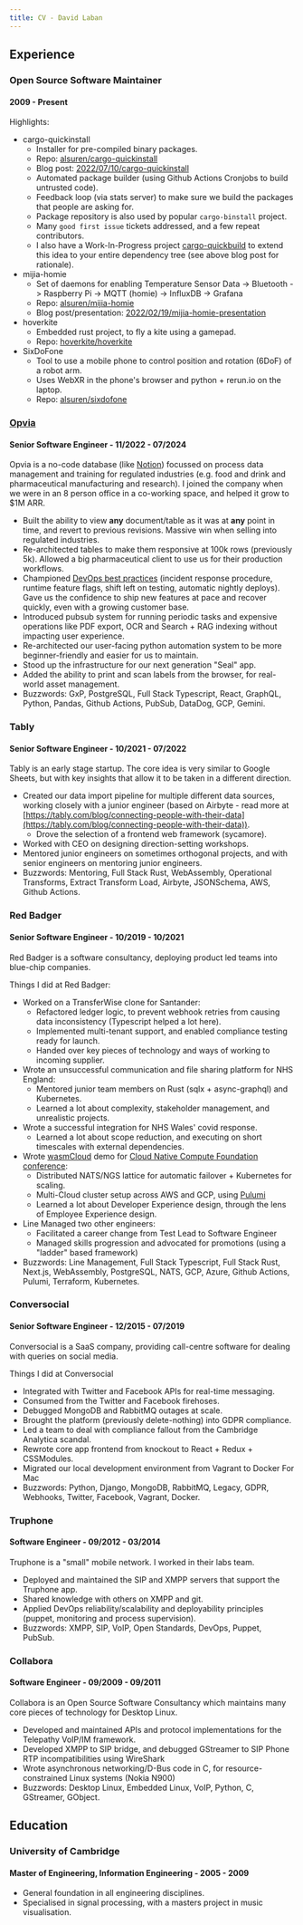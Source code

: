 ```yaml
---
title: CV - David Laban
---
```


## Experience

### Open Source Software Maintainer


#### 2009 - Present

Highlights:

* cargo-quickinstall
    * Installer for pre-compiled binary packages.
    * Repo: [alsuren/cargo-quickinstall](https://github.com/alsuren/cargo-quickinstall)
    * Blog post: [2022/07/10/cargo-quickinstall](https://alsuren.github.io/2022/07/10/cargo-quickinstall.html)
    * Automated package builder (using Github Actions Cronjobs to build untrusted code).
    * Feedback loop (via stats server) to make sure we build the packages that people are asking for.
    * Package repository is also used by popular `cargo-binstall` project.
    * Many `good first issue` tickets addressed, and a few repeat contributors.
    * I also have a Work-In-Progress project [cargo-quickbuild](https://github.com/cargo-quick/cargo-quick) to extend this idea to your entire dependency tree (see above blog post for rationale).
* mijia-homie
    * Set of daemons for enabling Temperature Sensor Data -> Bluetooth -> Raspberry Pi -> MQTT (homie) -> InfluxDB -> Grafana
    * Repo: [alsuren/mijia-homie](https://github.com/alsuren/mijia-homie)
    * Blog post/presentation: [2022/02/19/mijia-homie-presentation](https://alsuren.github.io/2022/02/19/mijia-homie-presentation.html)
* hoverkite
    * Embedded rust project, to fly a kite using a gamepad.
    * Repo: [hoverkite/hoverkite](https://github.com/hoverkite/hoverkite)
* SixDoFone
    * Tool to use a mobile phone to control position and rotation (6DoF) of a robot arm.
    * Uses WebXR in the phone's browser and python + rerun.io on the laptop.
    * Repo: [alsuren/sixdofone](https://github.com/alsuren/sixdofone)


### [Opvia](https://opvia.io)

#### Senior Software Engineer - 11/2022 - 07/2024

Opvia is a no-code database (like [Notion](https://www.notion.so)) focussed on process data management and training for regulated industries (e.g. food and drink and pharmaceutical manufacturing and research). I joined the company when we were in an 8 person office in a co-working space, and helped it grow to $1M ARR.

* Built the ability to view **any** document/table as it was at **any** point in time, and revert to previous revisions. Massive win when selling into regulated industries.
* Re-architected tables to make them responsive at 100k rows (previously 5k). Allowed a big pharmaceutical client to use us for their production workflows.
* Championed [DevOps best practices](https://www.oreilly.com/library/view/accelerate/9781457191435/) (incident response procedure, runtime feature flags, shift left on testing, automatic nightly deploys). Gave us the confidence to ship new features at pace and recover quickly, even with a growing customer base.
* Introduced pubsub system for running periodic tasks and expensive operations like PDF export, OCR and Search + RAG indexing without impacting user experience.
* Re-architected our user-facing python automation system to be more beginner-friendly and easier for us to maintain.
* Stood up the infrastructure for our next generation "Seal" app.
* Added the ability to print and scan labels from the browser, for real-world asset management.
* Buzzwords: GxP, PostgreSQL, Full Stack Typescript, React, GraphQL, Python, Pandas, Github Actions, PubSub, DataDog, GCP, Gemini.



### Tably

#### Senior Software Engineer - 10/2021 - 07/2022

Tably is an early stage startup. The core idea is very similar to Google Sheets, but with key insights that allow it to be taken in a different direction.

* Created our data import pipeline for multiple different data sources, working closely with a junior engineer (based on Airbyte - read more at [https://tably.com/blog/connecting-people-with-their-data](https://tably.com/blog/connecting-people-with-their-data)).
  * Drove the selection of a frontend web framework (sycamore).
* Worked with CEO on designing direction-setting workshops.
* Mentored junior engineers on sometimes orthogonal projects, and with senior engineers on mentoring junior engineers.
* Buzzwords: Mentoring, Full Stack Rust, WebAssembly, Operational Transforms, Extract Transform Load, Airbyte, JSONSchema, AWS, Github Actions.

### Red Badger

#### Senior Software Engineer - 10/2019 - 10/2021

Red Badger is a software consultancy, deploying product led teams into blue-chip companies.

Things I did at Red Badger:

* Worked on a TransferWise clone for Santander:
  * Refactored ledger logic, to prevent webhook retries from causing data inconsistency (Typescript helped a lot here).
  * Implemented multi-tenant support, and enabled compliance testing ready for launch.
  * Handed over key pieces of technology and ways of working to incoming supplier.
* Wrote an unsuccessful communication and file sharing platform for NHS England:
  * Mentored junior team members on Rust (sqlx + async-graphql) and Kubernetes.
  * Learned a lot about complexity, stakeholder management, and unrealistic projects.
* Wrote a successful integration for NHS Wales' covid response.
  * Learned a lot about scope reduction, and executing on short timescales with external dependencies.
* Wrote [wasmCloud](https://wasmcloud.dev/) demo for [Cloud Native Compute Foundation conference](https://www.youtube.com/watch?v=krbx09oJ2Q8):
  * Distributed NATS/NGS lattice for automatic failover + Kubernetes for scaling.
  * Multi-Cloud cluster setup across AWS and GCP, using [Pulumi](https://www.pulumi.com/)
  * Learned a lot about Developer Experience design, through the lens of Employee Experience design.
* Line Managed two other engineers:
  * Facilitated a career change from Test Lead to Software Engineer
  * Managed skills progression and advocated for promotions (using a "ladder" based framework)
* Buzzwords: Line Management, Full Stack Typescript, Full Stack Rust, Next.js, WebAssembly, PostgreSQL, NATS, GCP, Azure, Github Actions, Pulumi, Terraform, Kubernetes.

### Conversocial

#### Senior Software Engineer - 12/2015 - 07/2019

Conversocial is a SaaS company, providing call-centre software for dealing with queries on social media.

Things I did at Conversocial

* Integrated with Twitter and Facebook APIs for real-time messaging.
* Consumed from the Twitter and Facebook firehoses.
* Debugged MongoDB and RabbitMQ outages at scale.
* Brought the platform (previously delete-nothing) into GDPR compliance.
* Led a team to deal with compliance fallout from the Cambridge Analytica scandal.
* Rewrote core app frontend from knockout to React + Redux + CSSModules.
* Migrated our local development environment from Vagrant to Docker For Mac
* Buzzwords: Python, Django, MongoDB, RabbitMQ, Legacy, GDPR, Webhooks, Twitter, Facebook, Vagrant, Docker.

### Truphone

#### Software Engineer - 09/2012 - 03/2014

Truphone is a "small" mobile network. I worked in their labs team.

* Deployed and maintained the SIP and XMPP servers that support the Truphone app.
* Shared knowledge with others on XMPP and git.
* Applied DevOps reliability/scalability and deployability principles (puppet, monitoring and process supervision).
* Buzzwords: XMPP, SIP, VoIP, Open Standards, DevOps, Puppet, PubSub.

### Collabora

#### Software Engineer - 09/2009 - 09/2011

Collabora is an Open Source Software Consultancy which maintains many core pieces of technology for Desktop Linux.

* Developed and maintained APIs and protocol implementations for the Telepathy VoIP/IM framework.
* Developed XMPP to SIP bridge, and debugged GStreamer to SIP Phone RTP incompatibilities using WireShark
* Wrote asynchronous networking/D-Bus code in C, for resource-constrained Linux systems (Nokia N900)
* Buzzwords: Desktop Linux, Embedded Linux, VoIP, Python, C, GStreamer, GObject.


## Education

### University of Cambridge

#### Master of Engineering, Information Engineering - 2005 - 2009

* General foundation in all engineering disciplines.
* Specialised in signal processing, with a masters project in music visualisation.
